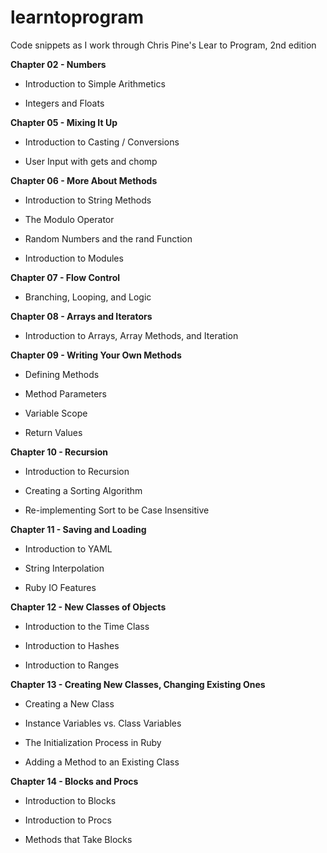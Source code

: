 learntoprogram
==============

Code snippets as I work through Chris Pine's Lear to Program, 2nd edition

**Chapter 02 - Numbers**

- Introduction to Simple Arithmetics

- Integers and Floats

**Chapter 05 - Mixing It Up**

- Introduction to Casting / Conversions

- User Input with gets and chomp

**Chapter 06 - More About Methods**

- Introduction to String Methods

- The Modulo Operator

- Random Numbers and the rand Function

- Introduction to Modules

**Chapter 07 - Flow Control**

- Branching, Looping, and Logic

**Chapter 08 - Arrays and Iterators**

- Introduction to Arrays, Array Methods, and Iteration

**Chapter 09 - Writing Your Own Methods**

- Defining Methods

- Method Parameters

- Variable Scope

- Return Values

**Chapter 10 - Recursion**

- Introduction to Recursion

- Creating a Sorting Algorithm

- Re-implementing Sort to be Case Insensitive

**Chapter 11 - Saving and Loading**

- Introduction to YAML

- String Interpolation

- Ruby IO Features

**Chapter 12 - New Classes of Objects**

- Introduction to the Time Class

- Introduction to Hashes

- Introduction to Ranges

**Chapter 13 - Creating New Classes, Changing Existing Ones**

- Creating a New Class

- Instance Variables vs. Class Variables

- The Initialization Process in Ruby

- Adding a Method to an Existing Class

**Chapter 14 - Blocks and Procs**

- Introduction to Blocks

- Introduction to Procs

- Methods that Take Blocks
